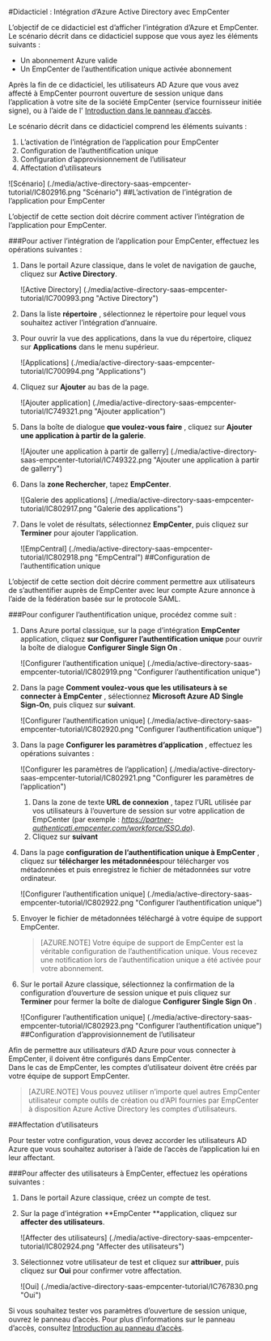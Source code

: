 <properties 
    pageTitle="Didacticiel : Intégration d’Azure Active Directory avec EmpCenter | Microsoft Azure" 
    description="Apprenez à utiliser EmpCenter avec Azure Active Directory pour activer l’ouverture de session unique, la mise en service automatique et bien plus encore !" 
    services="active-directory" 
    authors="jeevansd"  
    documentationCenter="na" 
    manager="femila"/>
<tags 
    ms.service="active-directory" 
    ms.devlang="na" 
    ms.topic="article" 
    ms.tgt_pltfrm="na" 
    ms.workload="identity" 
    ms.date="08/16/2016" 
    ms.author="jeedes" />

#<a name="tutorial-azure-active-directory-integration-with-empcenter"></a>Didacticiel : Intégration d’Azure Active Directory avec EmpCenter
  
L’objectif de ce didacticiel est d’afficher l’intégration d’Azure et EmpCenter.  
Le scénario décrit dans ce didacticiel suppose que vous ayez les éléments suivants :

-   Un abonnement Azure valide
-   Un EmpCenter de l’authentification unique activée abonnement
  
Après la fin de ce didacticiel, les utilisateurs AD Azure que vous avez affecté à EmpCenter pourront ouverture de session unique dans l’application à votre site de la société EmpCenter (service fournisseur initiée signe), ou à l’aide de l' [Introduction dans le panneau d’accès](active-directory-saas-access-panel-introduction.md).
  
Le scénario décrit dans ce didacticiel comprend les éléments suivants :

1.  L’activation de l’intégration de l’application pour EmpCenter
2.  Configuration de l’authentification unique
3.  Configuration d’approvisionnement de l’utilisateur
4.  Affectation d’utilisateurs

![Scénario] (./media/active-directory-saas-empcenter-tutorial/IC802916.png "Scénario")
##<a name="enabling-the-application-integration-for-empcenter"></a>L’activation de l’intégration de l’application pour EmpCenter
  
L’objectif de cette section doit décrire comment activer l’intégration de l’application pour EmpCenter.

###<a name="to-enable-the-application-integration-for-empcenter-perform-the-following-steps"></a>Pour activer l’intégration de l’application pour EmpCenter, effectuez les opérations suivantes :

1.  Dans le portail Azure classique, dans le volet de navigation de gauche, cliquez sur **Active Directory**.

    ![Active Directory] (./media/active-directory-saas-empcenter-tutorial/IC700993.png "Active Directory")

2.  Dans la liste **répertoire** , sélectionnez le répertoire pour lequel vous souhaitez activer l’intégration d’annuaire.

3.  Pour ouvrir la vue des applications, dans la vue du répertoire, cliquez sur **Applications** dans le menu supérieur.

    ![Applications] (./media/active-directory-saas-empcenter-tutorial/IC700994.png "Applications")

4.  Cliquez sur **Ajouter** au bas de la page.

    ![Ajouter application] (./media/active-directory-saas-empcenter-tutorial/IC749321.png "Ajouter application")

5.  Dans la boîte de dialogue **que voulez-vous faire** , cliquez sur **Ajouter une application à partir de la galerie**.

    ![Ajouter une application à partir de gallerry] (./media/active-directory-saas-empcenter-tutorial/IC749322.png "Ajouter une application à partir de gallerry")

6.  Dans la **zone Rechercher**, tapez **EmpCenter**.

    ![Galerie des applications] (./media/active-directory-saas-empcenter-tutorial/IC802917.png "Galerie des applications")

7.  Dans le volet de résultats, sélectionnez **EmpCenter**, puis cliquez sur **Terminer** pour ajouter l’application.

    ![EmpCentral] (./media/active-directory-saas-empcenter-tutorial/IC802918.png "EmpCentral")
##<a name="configuring-single-sign-on"></a>Configuration de l’authentification unique
  
L’objectif de cette section doit décrire comment permettre aux utilisateurs de s’authentifier auprès de EmpCenter avec leur compte Azure annonce à l’aide de la fédération basée sur le protocole SAML.

###<a name="to-configure-single-sign-on-perform-the-following-steps"></a>Pour configurer l’authentification unique, procédez comme suit :

1.  Dans Azure portal classique, sur la page d’intégration **EmpCenter** application, cliquez **sur Configurer l’authentification unique** pour ouvrir la boîte de dialogue **Configurer Single Sign On** .

    ![Configurer l’authentification unique] (./media/active-directory-saas-empcenter-tutorial/IC802919.png "Configurer l’authentification unique")

2.  Dans la page **Comment voulez-vous que les utilisateurs à se connecter à EmpCenter** , sélectionnez **Microsoft Azure AD Single Sign-On**, puis cliquez sur **suivant**.

    ![Configurer l’authentification unique] (./media/active-directory-saas-empcenter-tutorial/IC802920.png "Configurer l’authentification unique")

3.  Dans la page **Configurer les paramètres d’application** , effectuez les opérations suivantes :

    ![Configurer les paramètres de l’application] (./media/active-directory-saas-empcenter-tutorial/IC802921.png "Configurer les paramètres de l’application")

    1.  Dans la zone de texte **URL de connexion** , tapez l’URL utilisée par vos utilisateurs à l’ouverture de session sur votre application de EmpCenter (par exemple : *https://partner-authenticati.empcenter.com/workforce/SSO.do*).
    2.  Cliquez sur **suivant**

4.  Dans la page **configuration de l’authentification unique à EmpCenter** , cliquez sur **télécharger les métadonnées**pour télécharger vos métadonnées et puis enregistrez le fichier de métadonnées sur votre ordinateur.

    ![Configurer l’authentification unique] (./media/active-directory-saas-empcenter-tutorial/IC802922.png "Configurer l’authentification unique")

5.  Envoyer le fichier de métadonnées téléchargé à votre équipe de support EmpCenter.

    >[AZURE.NOTE] Votre équipe de support de EmpCenter est la véritable configuration de l’authentification unique.
Vous recevez une notification lors de l’authentification unique a été activée pour votre abonnement.

6.  Sur le portail Azure classique, sélectionnez la confirmation de la configuration d’ouverture de session unique et puis cliquez sur **Terminer** pour fermer la boîte de dialogue **Configurer Single Sign On** .

    ![Configurer l’authentification unique] (./media/active-directory-saas-empcenter-tutorial/IC802923.png "Configurer l’authentification unique")
##<a name="configuring-user-provisioning"></a>Configuration d’approvisionnement de l’utilisateur
  
Afin de permettre aux utilisateurs d’AD Azure pour vous connecter à EmpCenter, il doivent être configurés dans EmpCenter.  
Dans le cas de EmpCenter, les comptes d’utilisateur doivent être créés par votre équipe de support EmpCenter.

>[AZURE.NOTE] Vous pouvez utiliser n’importe quel autres EmpCenter utilisateur compte outils de création ou d’API fournies par EmpCenter à disposition Azure Active Directory les comptes d’utilisateurs.

##<a name="assigning-users"></a>Affectation d’utilisateurs
  
Pour tester votre configuration, vous devez accorder les utilisateurs AD Azure que vous souhaitez autoriser à l’aide de l’accès de l’application lui en leur affectant.

###<a name="to-assign-users-to-empcenter-perform-the-following-steps"></a>Pour affecter des utilisateurs à EmpCenter, effectuez les opérations suivantes :

1.  Dans le portail Azure classique, créez un compte de test.

2.  Sur la page d’intégration **EmpCenter **application, cliquez sur **affecter des utilisateurs**.

    ![Affecter des utilisateurs] (./media/active-directory-saas-empcenter-tutorial/IC802924.png "Affecter des utilisateurs")

3.  Sélectionnez votre utilisateur de test et cliquez sur **attribuer**, puis cliquez sur **Oui** pour confirmer votre affectation.

    ![Oui] (./media/active-directory-saas-empcenter-tutorial/IC767830.png "Oui")
  
Si vous souhaitez tester vos paramètres d’ouverture de session unique, ouvrez le panneau d’accès. Pour plus d’informations sur le panneau d’accès, consultez [Introduction au panneau d’accès](active-directory-saas-access-panel-introduction.md).